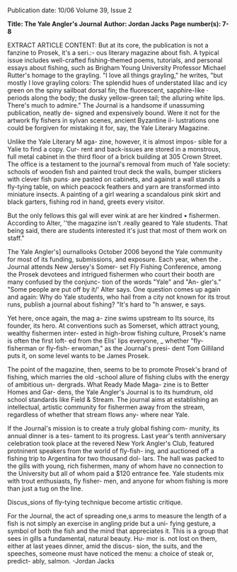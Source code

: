 Publication date: 10/06
Volume 39, Issue 2

**Title: The Yale Angler's Journal**
**Author: Jordan Jacks**
**Page number(s): 7-8**

EXTRACT ARTICLE CONTENT:
But at its core, the publication 
is not a fanzine to Prosek, it's a seri.:-
ous literary magazine about fish. A 
typical issue includes well-crafted 
fishing-themed poems, tutorials, 
and personal essays about fishing, 
such as Brigham Young University 
Professor Michael Rutter's homage 
to the grayling. "I love all things 
grayling," he writes, "but mostly I 
love grayling colors: The splendid 
hues of understated lilac and icy 
green on the spiny sailboat dorsal 
fin; the fluorescent, sapphire-like 
· periods along the body; the dusky 
yellow-green tail; the alluring white 
lips. There's much to admire." 
The Journal is a handsome if 
unassuming publication, neatly de-
signed and expensively bound. Were 
it not for the artwork 
fly fishers in 
sylvan scenes, ancient Byzantine il-
lustrations 
one could be forgiven 
for mistaking it for, say, the Yale 
Literary Magazine. 


Unlike the Yale Literary M aga-
zine, however, it is almost impos-
sible for a Yalie to find a copy. Cur-
rent and back-issues are stored in 
a monstrous, full metal cabinet in 
the third floor of a brick building 
at 305 Crown Street. The office is a 
testament to the journal's removal 
from much of Yale society: schools 
of wooden fish and painted trout 
deck the walls, bumper stickers 
with clever fish puns· are pasted on 
cabinets, and against a wall stands a 
fly-tying table, on which peacock 
feathers and yarn are transformed 
into miniature insects. A painting 
of a girl wearing a scandalous pink 
skirt and black garters, fishing rod 
in hand, greets every visitor. 


But the only fellows this gal 
will ever wink at are her kindred 
• 
fishermen. According to Alter, ''the 
magazine isn't .really geared to Yale 
students. That being said, there are 
students interested 
it's just that 
most of them work on staff." 


The Yale Angler's] ournallooks 
October 2006 
beyond the Yale community for 
most of its funding, submissions, 
and exposure. Each year, when the . 
Journal attends New Jersey's Somer-
set Fly Fishing Conference, among 
the Prosek devotees and intrigued 
fishermen who court their booth 
are many confused by the conjunc-
tion of the words "Yale" and "An-
gler's." "Some people are put off by 
it/' Alter says. One question comes 
up again and again: Why do Yale 
students, who hail from a city not 
known for its trout runs, publish a 
journal about fishing? "It's hard to 
"h 
answer, 
e says. 


Yet here, once again, the mag a-
zine swims upstream to Its source, 
its founder, its hero. At conventions 
such as Somerset, which attract 
young, wealthy fishermen inter-
ested in high-brow fishing culture, 
Prosek's name is often the first loft-
ed from the Elis' lips 
everyone, _ 
whether "fly-fisherman or fly-fish-
erwoman," as the Journal's presi-
dent Tom Gilliland puts it, on some 
level wants to be James Prosek. 


The point of the magazine, then, 
seems to be to promote Prosek's 
brand of fishing, which marries the 
old -school allure of fishing clubs 
with the energy of ambitious un-
dergrads. What Ready Made Maga-
zine is to Better Homes and Gar-
dens, the Yale Angler's Journal is to 
its humdrum, old school standards 
like Field & Stream. The journal 
aims at establishing an intellectual, 
artistic community for fishermen 
away from the stream, regardless 
of whether that stream flows any-
where near Yale. 


If the Journal's mission is to 
create a truly global fishing com-
munity, its annual dinner is a tes-
tament to its progress. Last year's 
tenth anniversary celebration took 
place at the revered New York 
Angler's Club, featured protninent 
speakers from the world of fly-fish-
ing, and auctioned off a fishing trip 
to Argentina for two thousand dol-
lars. The hall was packed to the gills 
with young, rich fishermen, many 
of whom have no connection to the 
University but all of whom paid a 
$120 entrance fee. Yale students mix 
with trout enthusiasts, fly fisher-
men, and anyone for whom fishing 
is more than just a tug on the line. 


Discus_sions of fly-tying technique 
become artistic critique. 


For the Journal, the act of 
spreading one,s arms to measure 
the length of a fish is not simply an 
exercise in angling pride but a uni-
fying gesture, a symbol of both the 
fish and the mind that appreciates 
it. This is a group that sees in gills 
a fundamental, natural beauty. Hu-
mor is. not lost on them, either at 
last yeaes dinner, amid the discus-
sion, the suits, and the speeches, 
someone must have noticed the 
menu: a choice of steak or, predict-
ably, salmon. 
-Jordan Jacks